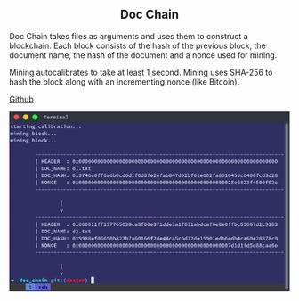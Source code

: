 <center> <h2>Doc Chain</h2> </center>

Doc Chain takes files as arguments and uses them to construct a blockchain. Each block consists of the hash of the previous block, the document name, the hash of the document and a nonce used for mining.

Mining autocalibrates to take at least 1 second. Mining uses SHA-256 to hash the block along with an incrementing nonce (like Bitcoin).

[Github](https://github.com/jordanmckinney/doc_chain)

<img src="/src/images/doc_chain.png" alt="doc_chain"/>
